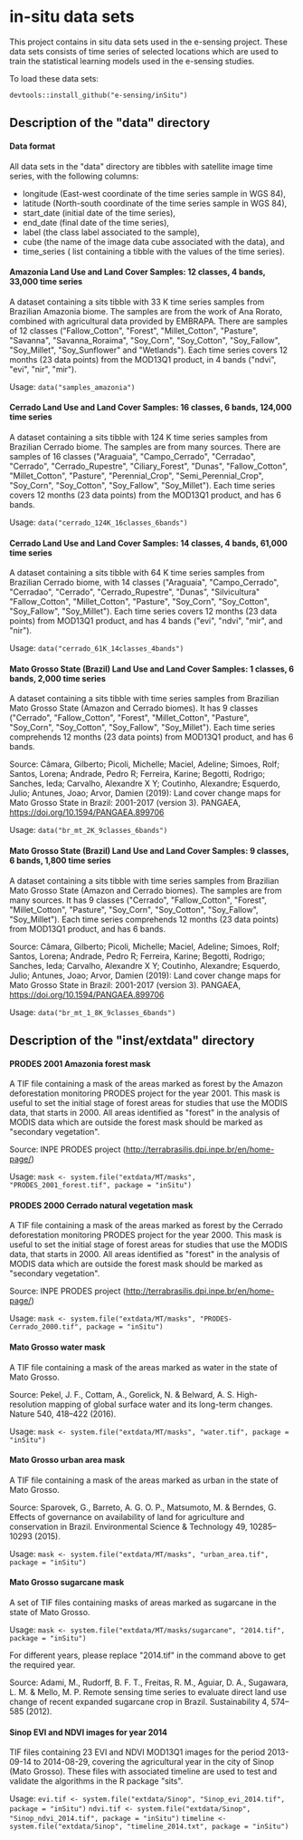 # in-situ data sets
This project contains in situ data sets used in the e-sensing project. These data sets consists of time series of selected locations which are used to train the statistical learning models used in the e-sensing studies. 

To load these data sets:

`devtools::install_github("e-sensing/inSitu")`

## Description of the "data" directory

#### Data format 

All data sets in the "data" directory are tibbles with satellite image time series, with the following columns: 

- longitude (East-west coordinate of the time series sample in WGS 84),
- latitude (North-south coordinate of the time series sample in WGS 84),
- start_date (initial date of the time series),
- end_date (final date of the time series),
- label (the class label associated to the sample),
- cube (the name of the image data cube associated with the data), and
- time_series ( list containing a tibble with the values of the time series).

#### Amazonia Land Use and Land Cover Samples: 12 classes, 4 bands, 33,000 time series

A dataset containing a sits tibble with 33 K time series samples from Brazilian Amazonia biome. The samples are from the work of Ana Rorato, combined with agricultural data provided by EMBRAPA. There are samples of 12 classes ("Fallow_Cotton", "Forest", "Millet_Cotton", "Pasture", "Savanna", "Savanna_Roraima", "Soy_Corn", "Soy_Cotton", "Soy_Fallow", "Soy_Millet", "Soy_Sunflower" and "Wetlands"). Each time series covers 12 months (23 data points) from the MOD13Q1 product, in 4 bands ("ndvi", "evi", "nir", "mir").

Usage: `data("samples_amazonia")`

#### Cerrado Land Use and Land Cover Samples: 16 classes, 6 bands, 124,000 time series

A dataset containing a sits tibble with 124 K time series samples from Brazilian Cerrado biome. The samples are from many sources. There are samples of 16 classes ("Araguaia", "Campo_Cerrado", "Cerradao", "Cerrado", "Cerrado_Rupestre", "Ciliary_Forest", "Dunas", "Fallow_Cotton", "Millet_Cotton", "Pasture", "Perennial_Crop", "Semi_Perennial_Crop", "Soy_Corn", "Soy_Cotton", "Soy_Fallow", "Soy_Millet"). Each time series covers 12 months (23 data points) from the MOD13Q1 product, and has 6 bands.

Usage: `data("cerrado_124K_16classes_6bands")`

#### Cerrado  Land Use and Land Cover Samples: 14 classes, 4 bands, 61,000 time series

A dataset containing a sits tibble with 64 K time series samples from Brazilian Cerrado biome, with 14 classes ("Araguaia", "Campo_Cerrado", "Cerradao", "Cerrado", "Cerrado_Rupestre", "Dunas", "Silvicultura" "Fallow_Cotton", "Millet_Cotton", "Pasture", "Soy_Corn", "Soy_Cotton", "Soy_Fallow", "Soy_Millet"). Each time series covers 12 months (23 data points) from MOD13Q1 product, and has 4 bands ("evi", "ndvi", "mir", and "nir").

Usage: `data("cerrado_61K_14classes_4bands")`

#### Mato Grosso State (Brazil) Land Use and Land Cover Samples: 1 classes, 6 bands, 2,000 time series

A dataset containing a sits tibble with time series samples from Brazilian Mato Grosso State (Amazon and Cerrado biomes). It has 9 classes ("Cerrado", "Fallow_Cotton", "Forest", "Millet_Cotton", "Pasture", "Soy_Corn", "Soy_Cotton", "Soy_Fallow", "Soy_Millet").  Each time series comprehends 12 months (23 data points) from MOD13Q1 product, and has 6 bands.

Source: Câmara, Gilberto; Picoli, Michelle; Maciel, Adeline; Simoes, Rolf; Santos, Lorena; Andrade, Pedro R; Ferreira, Karine; Begotti, Rodrigo; Sanches, Ieda; Carvalho, Alexandre X Y; Coutinho, Alexandre; Esquerdo, Julio; Antunes, Joao; Arvor, Damien (2019): Land cover change maps for Mato Grosso State in Brazil: 2001-2017 (version 3). PANGAEA, https://doi.org/10.1594/PANGAEA.899706

Usage: `data("br_mt_2K_9classes_6bands")`

#### Mato Grosso State (Brazil) Land Use and Land Cover Samples: 9 classes, 6 bands, 1,800 time series

A dataset containing a sits tibble with time series samples from Brazilian Mato Grosso State (Amazon and Cerrado biomes). The samples are from many sources. It has 9 classes ("Cerrado", "Fallow_Cotton", "Forest", "Millet_Cotton", "Pasture", "Soy_Corn", "Soy_Cotton", "Soy_Fallow", "Soy_Millet"). Each time series comprehends 12 months (23 data points) from MOD13Q1 product, and has 6 bands.

Source: Câmara, Gilberto; Picoli, Michelle; Maciel, Adeline; Simoes, Rolf; Santos, Lorena; Andrade, Pedro R; Ferreira, Karine; Begotti, Rodrigo; Sanches, Ieda; Carvalho, Alexandre X Y; Coutinho, Alexandre; Esquerdo, Julio; Antunes, Joao; Arvor, Damien (2019): Land cover change maps for Mato Grosso State in Brazil: 2001-2017 (version 3). PANGAEA, https://doi.org/10.1594/PANGAEA.899706

Usage: `data("br_mt_1_8K_9classes_6bands")`

## Description of the "inst/extdata" directory

#### PRODES 2001 Amazonia forest mask

A TIF file containing a mask of the areas marked as forest by the Amazon deforestation monitoring PRODES project for the year 2001. This mask is useful to set the initial stage of forest areas for studies that use the MODIS data, that starts in 2000. All areas identified as "forest" in the analysis of MODIS data which are outside the forest mask should be marked as "secondary vegetation". 

Source: INPE PRODES project (http://terrabrasilis.dpi.inpe.br/en/home-page/)

Usage: `mask <- system.file("extdata/MT/masks", "PRODES_2001_forest.tif", package = "inSitu")`

#### PRODES 2000 Cerrado natural vegetation mask

A TIF file containing a mask of the areas marked as forest by the Cerrado deforestation monitoring PRODES project for the year 2000. This mask is useful to set the initial stage of forest areas for studies that use the MODIS data, that starts in 2000. All areas identified as "forest" in the analysis of MODIS data which are outside the forest mask should be marked as "secondary vegetation". 

Source: INPE PRODES project (http://terrabrasilis.dpi.inpe.br/en/home-page/)

Usage: `mask <- system.file("extdata/MT/masks", "PRODES-Cerrado_2000.tif", package = "inSitu")`

#### Mato Grosso water mask

A TIF file containing a mask of the areas marked as water in the state of Mato Grosso. 

Source: Pekel, J. F., Cottam, A., Gorelick, N. & Belward, A. S. High-resolution
mapping of global surface water and its long-term changes. Nature
540, 418–422 (2016).

Usage: `mask <- system.file("extdata/MT/masks", "water.tif", package = "inSitu")`

#### Mato Grosso urban area mask

A TIF file containing a mask of the areas marked as urban in the state of Mato Grosso. 

Source: Sparovek, G., Barreto, A. G. O. P., Matsumoto, M. & Berndes, G. Effects
of governance on availability of land for agriculture and conservation in
Brazil. Environmental Science & Technology 49, 10285–10293 (2015).

Usage: `mask <- system.file("extdata/MT/masks", "urban_area.tif", package = "inSitu")`

#### Mato Grosso sugarcane mask

A set of TIF files containing masks of areas marked as sugarcane in the state of Mato Grosso.

Usage: `mask <- system.file("extdata/MT/masks/sugarcane", "2014.tif", package = "inSitu")`

For different years, please replace "2014.tif" in the command above to get the required year.

Source: Adami, M., Rudorff, B. F. T., Freitas, R. M., Aguiar, D. A., Sugawara,
L. M. & Mello, M. P. Remote sensing time series to evaluate direct land
use change of recent expanded sugarcane crop in Brazil. Sustainability 4,
574–585 (2012).

#### Sinop EVI and NDVI images for year 2014

TIF files containing 23 EVI and NDVI MOD13Q1 images for the period 2013-09-14 to 2014-08-29, covering the agricultural year in the city of Sinop (Mato Grosso). These files with associated timeline are used to test and validate the algorithms in the R package "sits". 

Usage: 
`evi.tif <- system.file("extdata/Sinop", "Sinop_evi_2014.tif", package = "inSitu")`
`ndvi.tif <- system.file("extdata/Sinop", "Sinop_ndvi_2014.tif", package = "inSitu")`
`timeline <- system.file("extdata/Sinop", "timeline_2014.txt", package = "inSitu")`
